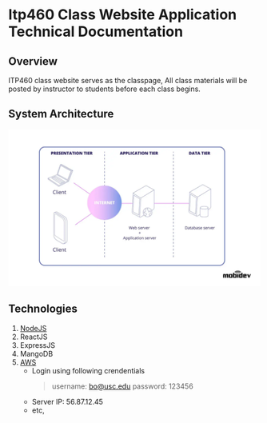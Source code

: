 # Itp460 Class Website Application Technical Documentation

## Overview
ITP460 class website serves as the classpage, All class materials will be posted by instructor to students before each class begins.

## System Architecture
![System Architect Pic](3-tier-web-architecture.jpg)

## Technologies
1. [NodeJS](https://nodejs.org)
2. ReactJS
3. ExpressJS
4. MangoDB
5. [AWS](https//aws.amazon.com)
    * Login using following crendentials
      > username: bo@usc.edu
      > password: 123456
    * Server IP: 56.87.12.45
    * etc,
